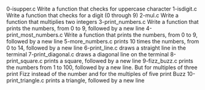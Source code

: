 0-isupper.c Write a function that checks for uppercase character
1-isdigit.c Write a function that checks for a digit (0 through 9)
2-mul.c Write a function that multiplies two integers
3-print_numbers.c Write a function that prints the numbers, from 0 to 9, followed by a new line
4-print_most_numbers.c Write a function that prints the numbers, from 0 to 9, followed by a new line
5-more_numbers.c prints 10 times the numbers, from 0 to 14, followed by a new line
6-print_line.c  draws a straight line in the terminal
7-print_diagonal.c draws a diagonal line on the terminal
8-print_square.c prints a square, followed by a new line
9-fizz_buzz.c  prints the numbers from 1 to 100, followed by a new line. But for multiples of three print Fizz instead of the number and for the multiples of five print Buzz
10-print_triangle.c prints a triangle, followed by a new line
